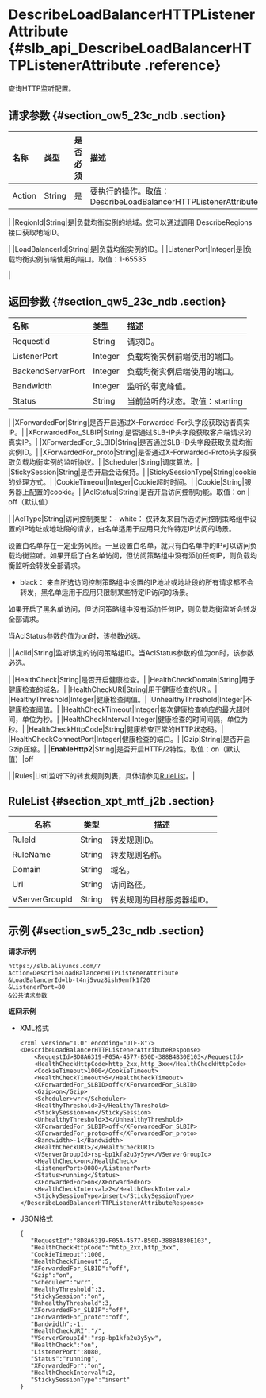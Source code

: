 # DescribeLoadBalancerHTTPListenerAttribute {#slb_api_DescribeLoadBalancerHTTPListenerAttribute .reference}

查询HTTP监听配置。

## 请求参数 {#section_ow5_23c_ndb .section}

|名称|类型|是否必须|描述|
|:-|:-|:---|:-|
|Action|String|是|要执行的操作。取值：DescribeLoadBalancerHTTPListenerAttribute

|
|RegionId|String|是|负载均衡实例的地域。您可以通过调用 DescribeRegions接口获取地域ID。

|
|LoadBalancerId|String|是|负载均衡实例的ID。|
|ListenerPort|Integer|是|负载均衡实例前端使用的端口。取值：1-65535

|

## 返回参数 {#section_qw5_23c_ndb .section}

|名称|类型|描述|
|:-|:-|:-|
|RequestId|String|请求ID。|
|ListenerPort|Integer|负载均衡实例前端使用的端口。|
|BackendServerPort|Integer|负载均衡实例后端使用的端口。|
|Bandwidth|Integer|监听的带宽峰值。|
|Status|String|当前监听的状态。取值：starting | running | configuring | stopping | stopped

|
|XForwardedFor|String|是否开启通过X-Forwarded-For头字段获取访者真实IP。|
|XForwardedFor\_SLBIP|String|是否通过SLB-IP头字段获取客户端请求的真实IP。|
|XForwardedFor\_SLBID|String|是否通过SLB-ID头字段获取负载均衡实例ID。|
|XForwardedFor\_proto|String|是否通过X-Forwarded-Proto头字段获取负载均衡实例的监听协议。|
|Scheduler|String|调度算法。|
|StickySession|String|是否开启会话保持。|
|StickySessionType|String|cookie的处理方式。|
|CookieTimeout|Integer|Cookie超时时间。|
|Cookie|String|服务器上配置的cookie。|
|AclStatus|String|是否开启访问控制功能。取值：on | off（默认值）

|
|AclType|String|访问控制类型：-   white： 仅转发来自所选访问控制策略组中设置的IP地址或地址段的请求，白名单适用于应用只允许特定IP访问的场景。

设置白名单存在一定业务风险。一旦设置白名单，就只有白名单中的IP可以访问负载均衡监听。如果开启了白名单访问，但访问策略组中没有添加任何IP，则负载均衡监听会转发全部请求。

-   black： 来自所选访问控制策略组中设置的IP地址或地址段的所有请求都不会转发，黑名单适用于应用只限制某些特定IP访问的场景。

如果开启了黑名单访问，但访问策略组中没有添加任何IP，则负载均衡监听会转发全部请求。


当AclStatus参数的值为on时，该参数必选。

|
|AclId|String|监听绑定的访问策略组ID。当AclStatus参数的值为on时，该参数必选。

|
|HealthCheck|String|是否开启健康检查。|
|HealthCheckDomain|String|用于健康检查的域名。|
|HealthCheckURI|String|用于健康检查的URI。|
|HealthyThreshold|Integer|健康检查阈值。|
|UnhealthyThreshold|Integer|不健康检查阈值。|
|HealthCheckTimeout|Integer|每次健康检查响应的最大超时间，单位为秒。|
|HealthCheckInterval|Integer|健康检查的时间间隔，单位为秒。|
|HealthCheckHttpCode|String|健康检查正常的HTTP状态码。|
|HealthCheckConnectPort|Integer|健康检查的端口。|
|Gzip|String|是否开启Gzip压缩。|
|**EnableHttp2**|String|是否开启HTTP/2特性。取值：on（默认值）|off

|
|Rules|List|监听下的转发规则列表，具体请参见[RuleList](#section_xpt_mtf_j2b)。|

## RuleList {#section_xpt_mtf_j2b .section}

|名称|类型|描述|
|--|--|--|
|RuleId|String|转发规则ID。|
|RuleName|String|转发规则名称。|
|Domain|String|域名。|
|Url|String|访问路径。|
|VServerGroupId|String|转发规则的目标服务器组ID。|

## 示例 {#section_sw5_23c_ndb .section}

**请求示例**

``` {#public}
https://slb.aliyuncs.com/?Action=DescribeLoadBalancerHTTPListenerAttribute
&LoadBalancerId=lb-t4nj5vuz8ish9emfk1f20
&ListenerPort=80
&公共请求参数
```

**返回示例**

-   XML格式

    ```
    <?xml version="1.0" encoding="UTF-8"?>
    <DescribeLoadBalancerHTTPListenerAttributeResponse>  
        <RequestId>8D8A6319-F05A-4577-B50D-388B4B30E103</RequestId>
        <HealthCheckHttpCode>http_2xx,http_3xx</HealthCheckHttpCode>
        <CookieTimeout>1000</CookieTimeout>
        <HealthCheckTimeout>5</HealthCheckTimeout>
        <XForwardedFor_SLBID>off</XForwardedFor_SLBID>
        <Gzip>on</Gzip>
        <Scheduler>wrr</Scheduler>
        <HealthyThreshold>3</HealthyThreshold>
        <StickySession>on</StickySession>
        <UnhealthyThreshold>3</UnhealthyThreshold>
        <XForwardedFor_SLBIP>off</XForwardedFor_SLBIP>
        <XForwardedFor_proto>off</XForwardedFor_proto>
        <Bandwidth>-1</Bandwidth>
        <HealthCheckURI>/</HealthCheckURI>
        <VServerGroupId>rsp-bp1kfa2u3y5yw</VServerGroupId>
        <HealthCheck>on</HealthCheck>
        <ListenerPort>8080</ListenerPort>
        <Status>running</Status> 
        <XForwardedFor>on</XForwardedFor>
        <HealthCheckInterval>2</HealthCheckInterval>
        <StickySessionType>insert</StickySessionType>
    </DescribeLoadBalancerHTTPListenerAttributeResponse>
    ```

-   JSON格式

    ```
    {
       "RequestId":"8D8A6319-F05A-4577-B50D-388B4B30E103",
       "HealthCheckHttpCode":"http_2xx,http_3xx",
       "CookieTimeout":1000,
       "HealthCheckTimeout":5,
       "XForwardedFor_SLBID":"off",
       "Gzip":"on",
       "Scheduler":"wrr",
       "HealthyThreshold":3,
       "StickySession":"on",
       "UnhealthyThreshold":3,
       "XForwardedFor_SLBIP":"off",
       "XForwardedFor_proto":"off",
       "Bandwidth":-1,
       "HealthCheckURI":"/",
       "VServerGroupId":"rsp-bp1kfa2u3y5yw",
       "HealthCheck":"on",
       "ListenerPort":8080,
       "Status":"running",
       "XForwardedFor":"on",
       "HealthCheckInterval":2,
       "StickySessionType":"insert"
    }
    ```



